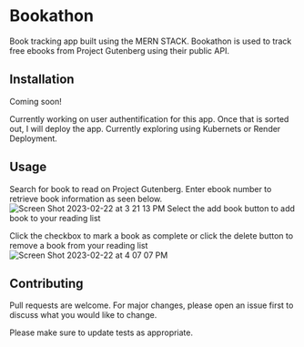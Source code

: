 # Bookathon
 Book tracking app built using the MERN STACK. Bookathon is used to track free ebooks from Project Gutenberg using their public API. 
 
 
 ## Installation
 Coming soon!
 
 Currently working on user authentification for this app. Once that is sorted out, I will deploy the app. Currently exploring using Kubernets or Render Deployment.
 
 ## Usage
 Search for book to read on Project Gutenberg.
 Enter ebook number to retrieve book information as seen below.
 ![Screen Shot 2023-02-22 at 3 21 13 PM](https://user-images.githubusercontent.com/48067557/220750043-3f138ca0-91cc-4fa9-a9f3-4d557383b934.png)
 Select the add book button to add book to your reading list

Click the checkbox to mark a book as complete or click the delete button to remove a book from your reading list
 ![Screen Shot 2023-02-22 at 4 07 07 PM](https://user-images.githubusercontent.com/48067557/220759254-90f07354-ddd8-4b3a-98cc-c442bbfc01dd.png)

 
 ## Contributing

Pull requests are welcome. For major changes, please open an issue first
to discuss what you would like to change.

Please make sure to update tests as appropriate.
